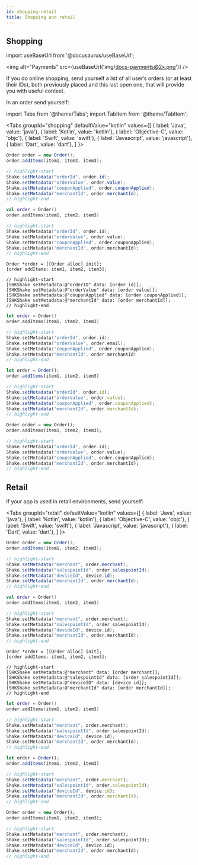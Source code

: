 ```yaml
---
id: shopping-retail
title: Shopping and retail
---
```


## Shopping

import useBaseUrl from '@docusaurus/useBaseUrl';

<img
  alt="Payments"
  src={useBaseUrl('img/docs-payments@2x.png')}
/>

If you do online shopping, send yourself a list of all user’s orders (or at least their IDs), both previously placed and this last open one, that will provide you with useful context.

In an order send yourself:


import Tabs from '@theme/Tabs';
import TabItem from '@theme/TabItem';

<Tabs
  groupId="shopping"
  defaultValue="kotlin"
  values={[
    { label: 'Java', value: 'java'},
    { label: 'Kotlin', value: 'kotlin'},
    { label: 'Objective-C', value: 'objc'},
    { label: 'Swift', value: 'swift'},
    { label: 'Javascript', value: 'javascript'},
    { label: 'Dart', value: 'dart'},
  ]
}>

<TabItem value="java">

```java title="App.java"
Order order = new Order();
order.addItems(item1, item2, item3);

// highlight-start
Shake.setMetadata("orderId", order.id);
Shake.setMetadata("orderValue", order.value);
Shake.setMetadata("couponApplied", order.couponApplied);
Shake.setMetadata("merchantId", order.merchantId);
// highlight-end
```

</TabItem>

<TabItem value="kotlin">

```kotlin title="App.kt"
val order = Order()
order.addItems(item1, item2, item3)

// highlight-start
Shake.setMetadata("orderId", order.id);
Shake.setMetadata("orderValue", order.value);
Shake.setMetadata("couponApplied", order.couponApplied);
Shake.setMetadata("merchantId", order.merchantId);
// highlight-end
```

</TabItem>

<TabItem value="objc">

```objc title="App.m"
Order *order = [[Order alloc] init];
[order addItems: item1, item2, item3];

// highlight-start
[SHKShake setMetadata:@"orderID" data: [order id]];
[SHKShake setMetadata:@"orderValue" data: [order value]];
[SHKShake setMetadata:@"couponApplied" data: [order couponApplied]];
[SHKShake setMetadata:@"merchantId" data: [order merchantId]];
// highlight-end
```

</TabItem>

<TabItem value="swift">

```swift title="App.swift"
let order = Order()
order.addItems(item1, item2, item3)

// highlight-start
Shake.setMetadata("orderId", order.id);
Shake.setMetadata("orderValue", order.email);
Shake.setMetadata("couponApplied", order.couponApplied);
Shake.setMetadata("merchantId", order.merchantId)
// highlight-end
```

</TabItem>

<TabItem value="javascript">

```javascript title="App.js"
let order = Order();
order.addItems(item1, item2, item3)

// highlight-start
Shake.setMetadata("orderId", order.id);
Shake.setMetadata("orderValue", order.value);
Shake.setMetadata("couponApplied", order.couponApplied);
Shake.setMetadata("merchantId", order.merchantId);
// highlight-end

```

</TabItem>

<TabItem value="dart">

```dart title="App.dart
Order order = new Order();
order.addItems(item1, item2, item3);

// highlight-start
Shake.setMetadata("orderId", order.id);
Shake.setMetadata("orderValue", order.value);
Shake.setMetadata("couponApplied", order.couponApplied);
Shake.setMetadata("merchantId", order.merchantId);
// highlight-end
```

</TabItem>

</Tabs>

## Retail

If your app is used in retail environments, send yourself:

<Tabs
  groupId="retail"
  defaultValue="kotlin"
  values={[
    { label: 'Java', value: 'java'},
    { label: 'Kotlin', value: 'kotlin'},
    { label: 'Objective-C', value: 'objc'},
    { label: 'Swift', value: 'swift'},
    { label: 'Javascript', value: 'javascript'},
    { label: 'Dart', value: 'dart'},
  ]
}>

<TabItem value="java">

```java title="App.java"
Order order = new Order();
order.addItems(item1, item2, item3);

// highlight-start
Shake.setMetadata("merchant", order.merchant);
Shake.setMetadata("salespointId", order.salespointId);
Shake.setMetadata("deviceId", device.id);
Shake.setMetadata("merchantId", order.merchantId);
// highlight-end
```

</TabItem>

<TabItem value="kotlin">

```kotlin title="App.kt"
val order = Order()
order.addItems(item1, item2, item3)

// highlight-start
Shake.setMetadata("merchant", order.merchant);
Shake.setMetadata("salespointId", order.salespointId);
Shake.setMetadata("devideId", device.id);
Shake.setMetadata("merchantId", order.merchantId);
// highlight-end
```

</TabItem>

<TabItem value="objc">

```objc title="App.m"
Order *order = [[Order alloc] init];
[order addItems: item1, item2, item3];

// highlight-start
[SHKShake setMetadata:@"merchant" data: [order merchant]];
[SHKShake setMetadata:@"salespointId" data: [order salespointId]];
[SHKShake setMetadata:@"deviceID" data: [device id]];
[SHKShake setMetadata:@"merchantId" data: [order merchantId]];
// highlight-end
```

</TabItem>

<TabItem value="swift">

```swift title="App.swift"
let order = Order()
order.addItems(item1, item2, item3)

// highlight-start
Shake.setMetadata("merchant", order.merchant);
Shake.setMetadata("salespointId", order.salespointId);
Shake.setMetadata("deviceId", device.id);
Shake.setMetadata("merchantId", order.merchantId);
// highlight-end
```

</TabItem>

<TabItem value="javascript">

```javascript title="App.js"
let order = Order();
order.addItems(item1, item2, item3)

// highlight-start
Shake.setMetadata("merchant", order.merchant);
Shake.setMetadata("salespointId", order.salespointId);
Shake.setMetadata("deviceId", device.id);
Shake.setMetadata("merchantId", order.merchantId);
// highlight-end

```

</TabItem>

<TabItem value="dart">

```dart title="App.dart
Order order = new Order();
order.addItems(item1, item2, item3);

// highlight-start
Shake.setMetadata("merchant", order.merchant);
Shake.setMetadata("salespointId", order.salespointId);
Shake.setMetadata("deviceId", device.id);
Shake.setMetadata("merchantId", order.merchantId);
// highlight-end
```

</TabItem>

</Tabs>